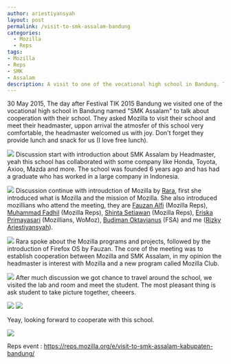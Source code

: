 ```yaml
---
author: ariestiyansyah
layout: post
permalink: /visit-to-smk-assalam-bandung
categories:
  - Mozilla
  - Reps
tags:
- Mozilla
- Reps
- SMK
- Assalam
description: A visit to one of the vocational high school in Bandung. They asked Mozilla to visit their school and meet their headmaster. Also an approach for establishing another Mozilla Club.
---
```


30 May 2015, The day after Festival TIK 2015 Bandung we visited one of the
vocational high school in Bandung named "SMK Assalam" to talk about cooperation with their school. They asked Mozilla to visit their school and meet their headmaster, uppon arrival the atmosfer of this school very comfortable, the headmaster welcomed us with joy. Don't forget they provide lunch and snack for us (I love free lunch).

![]({{site.baseurl}}images/assalam3.JPG)
Discussion start with introduction about SMK Assalam by Headmaster, yeah this
school has collaborated with some company like Honda, Toyota, Axioo, Mazda and
more. The school was founded 6 years ago and has had a graduate who has worked
in a large company in Indonesia.

![]({{site.baseurl}}images/assalam1.JPG)
Discussion continue with introudction of Mozilla by [Rara](https://reps.mozilla.org/u/Rara/), first she introduced
what is Mozilla and the mission of Mozilla. She also introduced mozillians who
attend the meeting, they are [Fauzan
Alfi](https://reps.mozilla.org/u/fauzanalfi/) (Mozilla Reps), [Muhammad
Fadhil](https://reps.mozilla.org/u/mfadhil/)
(Mozilla Reps), [Shinta Setiawan](https://reps.mozilla.org/u/setiawan/) (Mozilla Reps), [Eriska Primayasari](https://mozillians.org/en-US/u/eriskatp/) (Mozillians,
WoMoz), [Budiman Oktavianus](https://mozillians.org/en-US/u/tampubolonbudiman/) (FSA) and me ([Rizky Ariestiyansyah](https://reps.mozilla.org/u/ariestiyansyah/)). 

![]({{site.baseurl}}images/assalam2.JPG)
Rara spoke about the Mozilla programs and projects, followed by the
introduction of Firefox OS by Fauzan. The core of the meeting was to establish
cooperation between Mozilla and SMK Assalam, in my opinion the headmaster is
interest with Mozilla and a new program called Mozilla Club.

![]({{site.baseurl}}images/asssalam4.JPG)
After much discussion we got chance to travel around the school, we visited the
lab and room and meet the student. The most pleasant thing is ask student to
take picture together, cheeers.

![]({{site.baseurl}}images/assalam6.JPG)
![]({{site.baseurl}}images/assalam7.JPG)

Yeay, looking forward to cooperate with this school.

![]({{site.baseurl}}images/assalam8.JPG)

Reps event : https://reps.mozilla.org/e/visit-to-smk-assalam-kabupaten-bandung/
